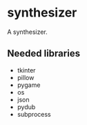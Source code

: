 # synthesizer
A synthesizer.

## Needed libraries
- tkinter
- pillow
- pygame
- os
- json
- pydub
- subprocess